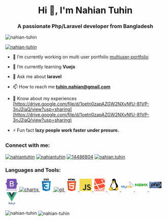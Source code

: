 <h1 align="center">Hi 👋, I'm Nahian Tuhin</h1>
<h3 align="center">A passionate Php/Laravel developer from Bangladesh</h3>

<p align="left"> <img src="https://komarev.com/ghpvc/?username=nahian-tuhin&label=Profile%20views&color=0e75b6&style=flat" alt="nahian-tuhin" /> </p>

<p align="left"> <a href="https://github.com/ryo-ma/github-profile-trophy"><img src="https://github-profile-trophy.vercel.app/?username=nahian-tuhin" alt="nahian-tuhin" /></a> </p>

- 🔭 I’m currently working on multi user portfolio [multiuser-portfolio](https://github.com/Nahian-Tuhin/multiuser_portfolio)

- 🌱 I’m currently learning **Vuejs**

- 💬 Ask me about **laravel**

- 📫 How to reach me **tuhin.nahian@gmail.com**

- 📄 Know about my experiences [https://drive.google.com/file/d/1oetn0zapAZGW2NXvNfU-81VP-3nJ2iaQ/view?usp=sharing](https://drive.google.com/file/d/1oetn0zapAZGW2NXvNfU-81VP-3nJ2iaQ/view?usp=sharing)

- ⚡ Fun fact **lazy people work faster under presure.**

<h3 align="left">Connect with me:</h3>
<p align="left">
<a href="https://twitter.com/nahiantuhin" target="blank"><img align="center" src="https://raw.githubusercontent.com/rahuldkjain/github-profile-readme-generator/master/src/images/icons/Social/twitter.svg" alt="nahiantuhin" height="30" width="40" /></a>
<a href="https://linkedin.com/in/nahiantuhin" target="blank"><img align="center" src="https://raw.githubusercontent.com/rahuldkjain/github-profile-readme-generator/master/src/images/icons/Social/linked-in-alt.svg" alt="nahiantuhin" height="30" width="40" /></a>
<a href="https://stackoverflow.com/users/14486804" target="blank"><img align="center" src="https://raw.githubusercontent.com/rahuldkjain/github-profile-readme-generator/master/src/images/icons/Social/stack-overflow.svg" alt="14486804" height="30" width="40" /></a>
<a href="https://fb.com/nahian.tuhin" target="blank"><img align="center" src="https://raw.githubusercontent.com/rahuldkjain/github-profile-readme-generator/master/src/images/icons/Social/facebook.svg" alt="nahian.tuhin" height="30" width="40" /></a>
</p>

<h3 align="left">Languages and Tools:</h3>
<p align="left"> <a href="https://getbootstrap.com" target="_blank" rel="noreferrer"> <img src="https://raw.githubusercontent.com/devicons/devicon/master/icons/bootstrap/bootstrap-plain-wordmark.svg" alt="bootstrap" width="40" height="40"/> </a> <a href="https://www.chartjs.org" target="_blank" rel="noreferrer"> <img src="https://www.chartjs.org/media/logo-title.svg" alt="chartjs" width="40" height="40"/> </a> <a href="https://www.w3schools.com/css/" target="_blank" rel="noreferrer"> <img src="https://raw.githubusercontent.com/devicons/devicon/master/icons/css3/css3-original-wordmark.svg" alt="css3" width="40" height="40"/> </a> <a href="https://git-scm.com/" target="_blank" rel="noreferrer"> <img src="https://www.vectorlogo.zone/logos/git-scm/git-scm-icon.svg" alt="git" width="40" height="40"/> </a> <a href="https://www.w3.org/html/" target="_blank" rel="noreferrer"> <img src="https://raw.githubusercontent.com/devicons/devicon/master/icons/html5/html5-original-wordmark.svg" alt="html5" width="40" height="40"/> </a> <a href="https://developer.mozilla.org/en-US/docs/Web/JavaScript" target="_blank" rel="noreferrer"> <img src="https://raw.githubusercontent.com/devicons/devicon/master/icons/javascript/javascript-original.svg" alt="javascript" width="40" height="40"/> </a> <a href="https://laravel.com/" target="_blank" rel="noreferrer"> <img src="https://raw.githubusercontent.com/devicons/devicon/master/icons/laravel/laravel-plain-wordmark.svg" alt="laravel" width="40" height="40"/> </a> <a href="https://www.linux.org/" target="_blank" rel="noreferrer"> <img src="https://raw.githubusercontent.com/devicons/devicon/master/icons/linux/linux-original.svg" alt="linux" width="40" height="40"/> </a> <a href="https://www.mysql.com/" target="_blank" rel="noreferrer"> <img src="https://raw.githubusercontent.com/devicons/devicon/master/icons/mysql/mysql-original-wordmark.svg" alt="mysql" width="40" height="40"/> </a> <a href="https://www.nginx.com" target="_blank" rel="noreferrer"> <img src="https://raw.githubusercontent.com/devicons/devicon/master/icons/nginx/nginx-original.svg" alt="nginx" width="40" height="40"/> </a> <a href="https://www.php.net" target="_blank" rel="noreferrer"> <img src="https://raw.githubusercontent.com/devicons/devicon/master/icons/php/php-original.svg" alt="php" width="40" height="40"/> </a> <a href="https://vuejs.org/" target="_blank" rel="noreferrer"> <img src="https://raw.githubusercontent.com/devicons/devicon/master/icons/vuejs/vuejs-original-wordmark.svg" alt="vuejs" width="40" height="40"/> </a> </p>

<p><img align="left" src="https://github-readme-stats.vercel.app/api/top-langs?username=nahian-tuhin&show_icons=true&locale=en&layout=compact" alt="nahian-tuhin" /></p>

<p>&nbsp;<img align="center" src="https://github-readme-stats.vercel.app/api?username=nahian-tuhin&show_icons=true&locale=en" alt="nahian-tuhin" /></p>
